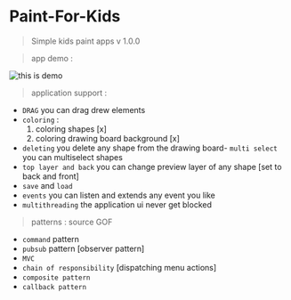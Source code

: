 # Paint-For-Kids
> Simple kids paint apps v 1.0.0 

> app demo : 

![this is demo](/demo/demos.gif)

> application support : 

- `DRAG` you can drag drew elements
- `coloring` : 
    1. coloring shapes [x]
    2. coloring drawing board background [x]
- `deleting` you delete any shape from the drawing board- `multi select` you can multiselect shapes
- `top layer and back` you can change preview layer of any shape [set to back and front]
- `save` and `load` 
- `events` you can listen and extends any event you like 
- `multithreading` the application ui never get blocked 
> patterns : source GOF 
- `command` pattern 
- `pubsub` pattern [observer pattern]
- `MVC` 
- `chain of responsibility`  [dispatching menu actions]
- `composite pattern`
- `callback pattern` 
    
